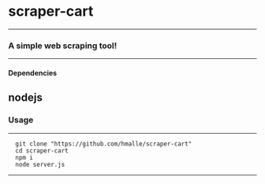 
# scraper-cart
---
### A simple web scraping tool!
---
#### Dependencies
  nodejs
---
### Usage
---
```
  git clone "https://github.com/hmalle/scraper-cart"
  cd scraper-cart
  npm i
  node server.js
```
---
